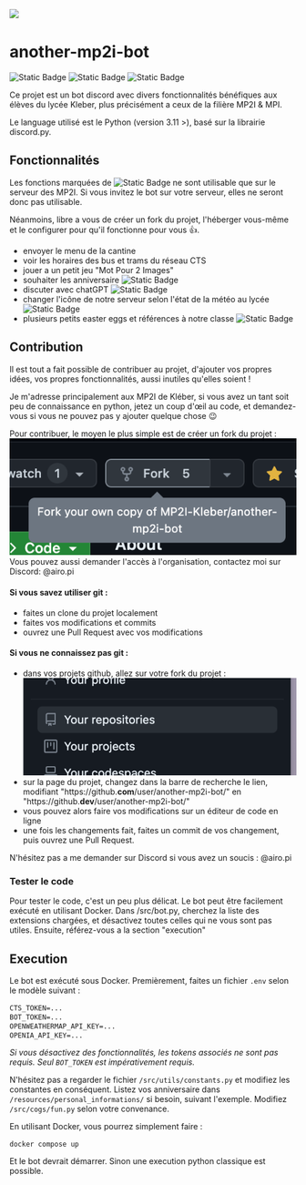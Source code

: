 ![](https://bannermd.airopi.dev/banner?title=MP2IBot&desc=Yet%20another%20MP2I%20bot&repo=MP2I-Kleber/another-mp2i-bot)

# another-mp2i-bot

![Static Badge](https://img.shields.io/badge/python-grey?style=for-the-badge&logo=python) ![Static Badge](https://img.shields.io/badge/discord.py-grey?style=for-the-badge&logo=python) ![Static Badge](https://img.shields.io/badge/docker-grey?style=for-the-badge&logo=docker)

Ce projet est un bot discord avec divers fonctionnalités bénéfiques aux élèves du lycée Kleber, plus précisément a ceux de la filière MP2I & MPI.

Le language utilisé est le Python (version 3.11 >), basé sur la librairie discord.py.

## Fonctionnalités

Les fonctions marquées de ![Static Badge](https://img.shields.io/badge/-mp2i_only-red?style=flat) ne sont utilisable que sur le serveur des MP2I. Si vous invitez le bot sur votre serveur, elles ne seront donc pas utilisable.

Néanmoins, libre a vous de créer un fork du projet, l'héberger vous-même et le configurer pour qu'il fonctionne pour vous 👍.

- envoyer le menu de la cantine
- voir les horaires des bus et trams du réseau CTS
- jouer a un petit jeu "Mot Pour 2 Images"
- souhaiter les anniversaire ![Static Badge](https://img.shields.io/badge/-mp2i_only-red?style=flat)
- discuter avec chatGPT ![Static Badge](https://img.shields.io/badge/-mp2i_only-red?style=flat)
- changer l'icône de notre serveur selon l'état de la météo au lycée ![Static Badge](https://img.shields.io/badge/-mp2i_only-red?style=flat)
- plusieurs petits easter eggs et références à notre classe ![Static Badge](https://img.shields.io/badge/-mp2i_only-red?style=flat)

## Contribution

Il est tout a fait possible de contribuer au projet, d'ajouter vos propres idées, vos propres fonctionnalités, aussi inutiles qu'elles soient !

Je m'adresse principalement aux MP2I de Kléber, si vous avez un tant soit peu de connaissance en python, jetez un coup d'œil au code, et demandez-vous si vous ne pouvez pas y ajouter quelque chose 😉

Pour contribuer, le moyen le plus simple est de créer un fork du projet :
![Alt text](readme-images/fork.png)
Vous pouvez aussi demander l'accès à l'organisation, contactez moi sur Discord: @airo.pi

#### Si vous savez utiliser git :

- faites un clone du projet localement
- faites vos modifications et commits
- ouvrez une Pull Request avec vos modifications

#### Si vous ne connaissez pas git :

- dans vos projets github, allez sur votre fork du projet :
  ![Alt text](readme-images/repositories.png)
- sur la page du projet, changez dans la barre de recherche le lien, modifiant "https://github.**com**/user/another-mp2i-bot/" en "https://github.**dev**/user/another-mp2i-bot/"
- vous pouvez alors faire vos modifications sur un éditeur de code en ligne
- une fois les changements fait, faites un commit de vos changement, puis ouvrez une Pull Request.

N'hésitez pas a me demander sur Discord si vous avez un soucis : @airo.pi

### Tester le code

Pour tester le code, c'est un peu plus délicat.
Le bot peut être facilement exécuté en utilisant Docker.
Dans /src/bot.py, cherchez la liste des extensions chargées, et désactivez toutes celles qui ne vous sont pas utiles.
Ensuite, référez-vous a la section "execution"

## Execution

Le bot est exécuté sous Docker.
Premièrement, faites un fichier `.env` selon le modèle suivant :

```env
CTS_TOKEN=...
BOT_TOKEN=...
OPENWEATHERMAP_API_KEY=...
OPENIA_API_KEY=...
```

_Si vous désactivez des fonctionnalités, les tokens associés ne sont pas requis. Seul `BOT_TOKEN` est impérativement requis._

N'hésitez pas a regarder le fichier `/src/utils/constants.py` et modifiez les constantes en conséquent.
Listez vos anniversaire dans `/resources/personal_informations/` si besoin, suivant l'exemple.
Modifiez `/src/cogs/fun.py` selon votre convenance.

En utilisant Docker, vous pourrez simplement faire :

```
docker compose up
```

Et le bot devrait démarrer.
Sinon une execution python classique est possible.
